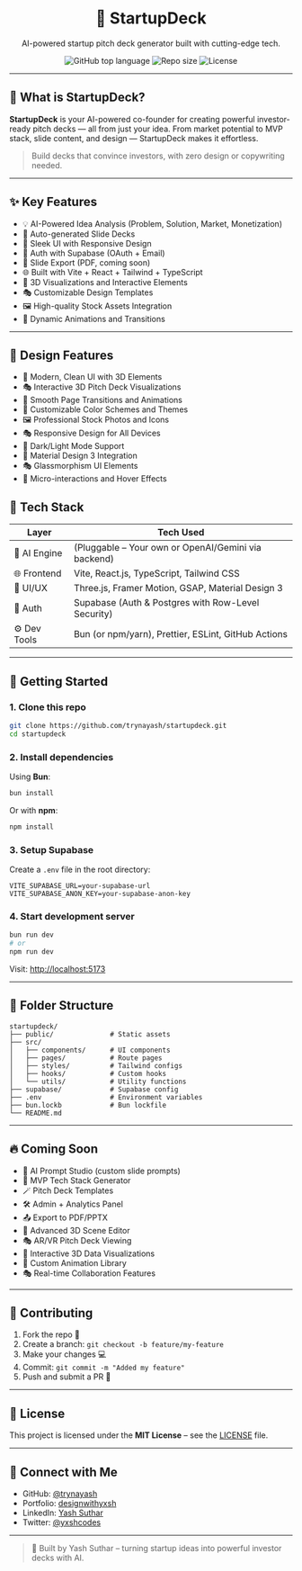 <h1 align="center">🚀 StartupDeck</h1>

<p align="center">
  AI-powered startup pitch deck generator built with cutting-edge tech.
</p>

<p align="center">
  <img alt="GitHub top language" src="https://img.shields.io/github/languages/top/trynayash/startupdeck?color=blue&style=flat-square">
  <img alt="Repo size" src="https://img.shields.io/github/repo-size/trynayash/startupdeck?style=flat-square">
  <img alt="License" src="https://img.shields.io/github/license/trynayash/startupdeck?style=flat-square">
</p>

---

## 🧠 What is StartupDeck?

**StartupDeck** is your AI-powered co-founder for creating powerful investor-ready pitch decks — all from just your idea. From market potential to MVP stack, slide content, and design — StartupDeck makes it effortless.

> Build decks that convince investors, with zero design or copywriting needed.

---

## ✨ Key Features

- 💡 AI-Powered Idea Analysis (Problem, Solution, Market, Monetization)
- 🧱 Auto-generated Slide Decks
- 🎨 Sleek UI with Responsive Design
- 🔐 Auth with Supabase (OAuth + Email)
- 📄 Slide Export (PDF, coming soon)
- 🌐 Built with Vite + React + Tailwind + TypeScript
- 🎯 3D Visualizations and Interactive Elements
- 🎭 Customizable Design Templates
- 🖼️ High-quality Stock Assets Integration
- 🎪 Dynamic Animations and Transitions

---

## 🎨 Design Features

- 🎯 Modern, Clean UI with 3D Elements
- 🎭 Interactive 3D Pitch Deck Visualizations
- 🎪 Smooth Page Transitions and Animations
- 🎨 Customizable Color Schemes and Themes
- 🖼️ Professional Stock Photos and Icons
- 🎭 Responsive Design for All Devices
- 🎪 Dark/Light Mode Support
- 🎨 Material Design 3 Integration
- 🎭 Glassmorphism UI Elements
- 🎪 Micro-interactions and Hover Effects

## 🔧 Tech Stack

| Layer         | Tech Used                                                |
|---------------|----------------------------------------------------------|
| 🧠 AI Engine   | (Pluggable – Your own or OpenAI/Gemini via backend)      |
| 🌐 Frontend   | Vite, React.js, TypeScript, Tailwind CSS                 |
| 🎨 UI/UX      | Three.js, Framer Motion, GSAP, Material Design 3         |
| 🔐 Auth       | Supabase (Auth & Postgres with Row-Level Security)       |
| ⚙️ Dev Tools  | Bun (or npm/yarn), Prettier, ESLint, GitHub Actions     |

---

## 🚀 Getting Started

### 1. Clone this repo
```bash
git clone https://github.com/trynayash/startupdeck.git
cd startupdeck
```

### 2. Install dependencies
Using **Bun**:
```bash
bun install
```
Or with **npm**:
```bash
npm install
```

### 3. Setup Supabase
Create a `.env` file in the root directory:
```env
VITE_SUPABASE_URL=your-supabase-url
VITE_SUPABASE_ANON_KEY=your-supabase-anon-key
```

### 4. Start development server
```bash
bun run dev
# or
npm run dev
```

Visit: [http://localhost:5173](http://localhost:5173)

---

## 🧩 Folder Structure

```
startupdeck/
├── public/              # Static assets
├── src/
│   ├── components/      # UI components
│   ├── pages/           # Route pages
│   ├── styles/          # Tailwind configs
│   ├── hooks/           # Custom hooks
│   └── utils/           # Utility functions
├── supabase/            # Supabase config
├── .env                 # Environment variables
├── bun.lockb            # Bun lockfile
└── README.md
```

---

## 🔥 Coming Soon

- 🎯 AI Prompt Studio (custom slide prompts)
- 🧠 MVP Tech Stack Generator
- 🪄 Pitch Deck Templates
- 🛠 Admin + Analytics Panel
- 📤 Export to PDF/PPTX
- 🎨 Advanced 3D Scene Editor
- 🎭 AR/VR Pitch Deck Viewing
- 🎪 Interactive 3D Data Visualizations
- 🎨 Custom Animation Library
- 🎭 Real-time Collaboration Features

---

## 🙌 Contributing

1. Fork the repo 🍴  
2. Create a branch: `git checkout -b feature/my-feature`  
3. Make your changes 💻  
4. Commit: `git commit -m "Added my feature"`  
5. Push and submit a PR 🚀

---

## 📄 License

This project is licensed under the **MIT License** – see the [LICENSE](LICENSE) file.

---

## 💬 Connect with Me

- GitHub: [@trynayash](https://github.com/trynayash)
- Portfolio: [designwithyxsh](https://github.com/trynayash)
- LinkedIn: [Yash Suthar](https://linkedin.com/in/yxshcodes)
- Twitter: [@yxshcodes](https://twitter.com/yxshcodes)

---

> 💼 Built by Yash Suthar – turning startup ideas into powerful investor decks with AI.
